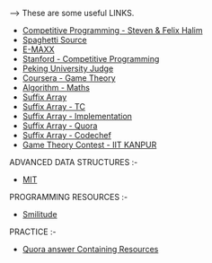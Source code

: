 --> These are some useful LINKS. 
* [Competitive Programming - Steven & Felix Halim ](http://www.comp.nus.edu.sg/~stevenha/myteaching/competitive_programming/cp1.pdf)
* [Spaghetti Source](http://www.prefield.com/algorithm/)
* [E-MAXX](http://e-maxx.ru/)
* [Stanford - Competitive Programming](http://www.stanford.edu/class/cs97si/)
* [Peking University Judge](http://poj.org/pastcontests)
* [Coursera - Game Theory](https://class.coursera.org/cgt-002/wiki/syllabus)
* [Algorithm - Maths](http://www.cut-the-knot.org/probability.shtml)
* [Suffix Array](http://www.stanford.edu/class/cs97si/suffix-array.pdf)
* [Suffix Array - TC](http://apps.topcoder.com/forums/?module=RevisionHistory&messageID=1171511)
* [Suffix Array - Implementation](http://riteshkumarnitw.webs.com/mycoderepository.htm)
* [Suffix Array - Quora](http://www.quora.com/Data-Structures/What-are-some-of-the-good-sources-to-understand-suffix-tree-and-its-implementation/answer/Ritesh-Kumar-Gupta)
* [Suffix Array - Codechef](http://discuss.codechef.com/questions/10147/suffix-trees)
* [Game Theory Contest - IIT KANPUR](http://www.ahmed-aly.com/Contest.jsp?ID=9725)


ADVANCED DATA STRUCTURES :-
* [MIT](http://courses.csail.mit.edu/6.851/spring12/lectures/)

PROGRAMMING RESOURCES :-
* [Smilitude](http://smilitude.wikispaces.com/Programming+Resources)

PRACTICE :-
* [Quora answer Containing Resources](http://www.quora.com/What-are-some-good-contests-with-good-editorials-to-train-for-the-ACM-ICPC)
